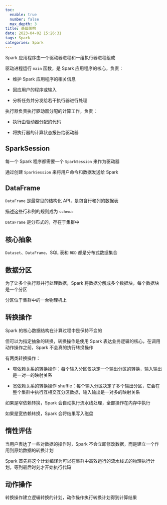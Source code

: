 ```yaml
---
toc:
  enable: true
  number: false
  max_depth: 3
title: 基础架构
date: 2023-04-02 15:26:31
tags: Spark
categories: Spark
---
```


Spark 应用程序由一个驱动器进程和一组执行器进程组成

驱动进程运行 `main` 函数，是 Spark 应用程序的核心，负责：

- 维护 Spark 应用程序的相关信息

- 回应用户的程序或输入

- 分析任务并分发给若干执行器进行处理

执行器负责执行驱动器分配的计算工作，负责：

- 执行由驱动器分配的代码

- 将执行器的计算状态报告给驱动器

## SparkSession

每一个 Spark 程序都需要一个 `SparkSession` 来作为驱动器

通过创建 `SparkSession` 来将用户命令和数据发送给 Spark

## DataFrame

`DataFrame` 是最常见的结构化 API，是包含行和列的数据表

描述这些行和列的规则成为 `schema`

`DataFrame` 是分布式的，存在于集群中

## 核心抽象

`Dataset`、`DataFrame`、SQL 表和 `RDD` 都是分布式数据集合

## 数据分区

为了让多个执行器并行处理数据，Spark 将数据分解成多个数据块，每个数据块是一个分区

分区位于集群中的一台物理机上

## 转换操作

Spark 的核心数据结构在计算过程中是保持不变的

但可以为指定抽象的转换，转换操作是使用 Spark 表达业务逻辑的核心，在调用动作操作之前，Spark 不会真的执行转换操作

有两类转换操作：

- 窄依赖关系的转换操作：每个输入分区仅决定一个输出分区的转换，输入输出是一对一的映射关系

- 宽依赖关系的转换操作 shuffle：每个输入分区决定了多个输出分区，它会在整个集群中执行互相交互分区数据，输入输出是一对多的映射关系

如果是窄依赖转换，Spark 会自动执行流水线处理，全部操作在内存中执行

如果是宽依赖转换，Spark 会将结果写入磁盘

## 惰性评估

当用户表达了一些对数据的操作时，Spark 不会立即修改数据，而是建立一个作用到原始数据的转换计划

Spark 首先将这个计划编译为可以在集群中高效运行的流水线式的物理执行计划，等到最后时刻才开始执行代码

## 动作操作

转换操作建立逻辑转换的计划，动作操作执行转换计划得到计算结果